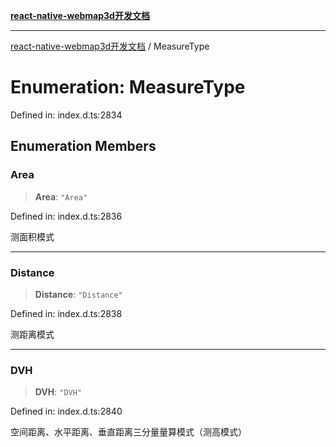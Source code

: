 [**react-native-webmap3d开发文档**](../README.md)

***

[react-native-webmap3d开发文档](../globals.md) / MeasureType

# Enumeration: MeasureType

Defined in: index.d.ts:2834

## Enumeration Members

### Area

> **Area**: `"Area"`

Defined in: index.d.ts:2836

测面积模式

***

### Distance

> **Distance**: `"Distance"`

Defined in: index.d.ts:2838

测距离模式

***

### DVH

> **DVH**: `"DVH"`

Defined in: index.d.ts:2840

空间距离、水平距离、垂直距离三分量量算模式（测高模式）
